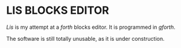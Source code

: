 # LIS BLOCKS EDITOR

*Lis* is my attempt at a *forth* blocks editor. It is programmed in *gforth*.

The software is still totally unusable, as it is under construction.
